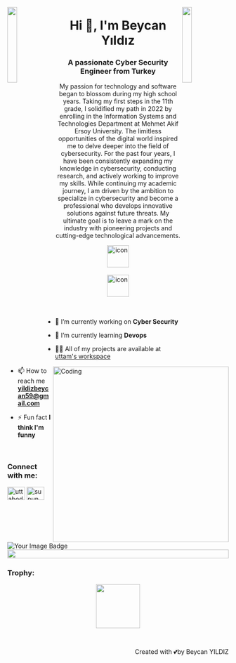 <img align="left" src="https://user-images.githubusercontent.com/65187002/144930161-2f783401-8d27-4fdf-a2f7-cc0ba32f1f1f.gif" width="21%" style="display:inline;"><img align="right" src="https://user-images.githubusercontent.com/65187002/144930161-2f783401-8d27-4fdf-a2f7-cc0ba32f1f1f.gif" width="21%" style="display:inline;">

<h1 align="center">Hi 👋, I'm Beycan Yıldız</h1>
<h3 align="center">A passionate Cyber Security Engineer from Turkey </h3>
<p align="center">My passion for technology and software began to blossom during my high school years.
 Taking my first steps in the 11th grade, I solidified my path in 2022 by enrolling in the
 Information Systems and Technologies Department at Mehmet Akif Ersoy University. The
 limitless opportunities of the digital world inspired me to delve deeper into the field of
 cybersecurity.
 For the past four years, I have been consistently expanding my knowledge in
 cybersecurity, conducting research, and actively working to improve my skills. While
 continuing my academic journey, I am driven by the ambition to specialize in
 cybersecurity and become a professional who develops innovative solutions against
 future threats. My ultimate goal is to leave a mark on the industry with pioneering
 projects and cutting-edge technological advancements.</p>
<p align="center"> 
 

</p>

<div align="center">

 <img src="https://techstack-generator.vercel.app/mysql-icon.svg" alt="icon" width="50" height="50" />
</div>

<br>

<div align="center">
  
  <img src="https://techstack-generator.vercel.app/aws-icon.svg" alt="icon" width="50" height="50" />

</div>

<img align="right" alt="Coding" width="400" src="https://user-images.githubusercontent.com/74038190/229223263-cf2e4b07-2615-4f87-9c38-e37600f8381a.gif">
<br><br>

- 🔭 I’m currently working on **Cyber Security**

- 🌱 I’m currently learning **Devops**

- 👨‍💻 All of my projects are available at [uttam's workspace](https://github.com/beycanyildiz)

- 📫 How to reach me **yildizbeycan59@gmail.com**

- ⚡ Fun fact **I think I'm funny**

<br>
<h3 align="left">Connect with me:</h3>
<p align="left">
<a href="www.linkedin.com/in/beycan-yıldız-53b1ba24b" target="blank"><img align="center" src="https://raw.githubusercontent.com/rahuldkjain/github-profile-readme-generator/master/src/images/icons/Social/linked-in-alt.svg" alt="uttabodara" height="30" width="40" /></a>
<a href="https://www.instagram.com/beaycan/" target="blank"><img align="center" src="https://raw.githubusercontent.com/rahuldkjain/github-profile-readme-generator/master/src/images/icons/Social/instagram.svg" alt="supun___lk" height="30" width="40" /></a>
<br>


<img src="https://tryhackme-badges.s3.amazonaws.com/YilB.png" alt="Your Image Badge" />

<br/>

<img src="https://i.imgur.com/dBaSKWF.gif" height="20" width="100%">

<h3 align="left">Trophy:</h3>

<p align="center">
<img src="https://media.tenor.com/0ENB5HuTH0gAAAAi/trophy-beker.gif"  width="100px" height="100px"></p>
  


<!--- just ![ GitHub stats](https://github-readme-stats.vercel.app/api?username=uttambodara&hide=contribs,prs)--->

<br>
<p align="right" > Created with 💕by Beycan YILDIZ </p>

